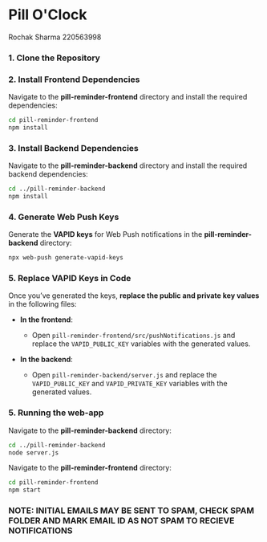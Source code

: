 # Pill O'Clock
Rochak Sharma 220563998

### 1. Clone the Repository

### 2. Install Frontend Dependencies

Navigate to the **pill-reminder-frontend** directory and install the required dependencies:

```bash
cd pill-reminder-frontend
npm install
```

### 3. Install Backend Dependencies

Navigate to the **pill-reminder-backend** directory and install the required backend dependencies:

```bash
cd ../pill-reminder-backend
npm install
```

### 4. Generate Web Push Keys

Generate the **VAPID keys** for Web Push notifications in the **pill-reminder-backend** directory:

```bash
npx web-push generate-vapid-keys
```

### 5. Replace VAPID Keys in Code

Once you’ve generated the keys, **replace the public and private key values** in the following files:

- **In the frontend**: 
  - Open `pill-reminder-frontend/src/pushNotifications.js` and replace the `VAPID_PUBLIC_KEY` variables with the generated values.

- **In the backend**:
  - Open `pill-reminder-backend/server.js` and replace the `VAPID_PUBLIC_KEY` and `VAPID_PRIVATE_KEY` variables with the generated values.

### 5. Running the web-app

Navigate to the **pill-reminder-backend** directory:

```bash
cd ../pill-reminder-backend
node server.js
```

Navigate to the **pill-reminder-frontend** directory:
```bash
cd pill-reminder-frontend
npm start
```
### NOTE: INITIAL EMAILS MAY BE SENT TO SPAM, CHECK SPAM FOLDER AND MARK EMAIL ID AS NOT SPAM TO RECIEVE NOTIFICATIONS